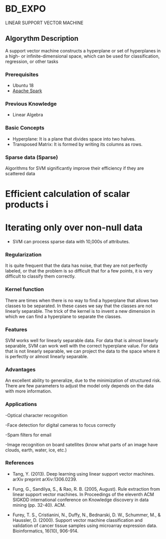 # BD_EXPO

LINEAR SUPPORT VECTOR MACHINE


## Algorythm Description 

A support vector machine constructs a hyperplane or set of hyperplanes in a high- or infinite-dimensional space, which can be used for classification, regression, or other tasks

### Prerequisites

* Ubuntu 18 
* [Apache Spark](https://computingforgeeks.com/how-to-install-apache-spark-on-ubuntu-debian/)


### Previous Knowledge
 * Linear Algebra
 
 ###  Basic Concepts

* Hyperplane: It is a plane that divides space into two halves.
* Transposed Matrix: It is formed  by writing its columns as rows.

###  Sparse data (Sparse)
Algorithms for SVM significantly improve their efficiency if they are scattered data

# Efficient calculation of scalar products i
# Iterating only over non-null data

- SVM can process sparse data with 10,000s of attributes.

### Regularization
It is quite frequent that the data has noise, that they are not perfectly labeled, or that the problem is so difficult that for a few points, it is very difficult to classify them correctly.

### Kernel function
There are times when there is no way to find a hyperplane that allows two classes to be separated. In these cases we say that the classes are not linearly separable.
The trick of the kernel is to invent a new dimension in which we can find a hyperplane to separate the classes.

 ### Features
 
SVM works well for linearly separable data.
For data that is almost linearly separable, SVM can work well with the correct hyperplane value.
For data that is not linearly separable, we can project the data to the space where it is perfectly or almost linearly separable.

### Advantages
An excellent ability to generalize, due to the minimization of structured risk.
There are few parameters to adjust the model only depends on the data with more information.

###  Applications

-Optical character recognition
 
-Face detection for digital cameras to focus correctly
 
-Spam filters for email

-Image recognition on board satellites (know what parts of an image have clouds, earth, water, ice, etc.)

###  References

- Tang, Y. (2013). Deep learning using linear support vector machines. arXiv preprint arXiv:1306.0239.

- Fung, G., Sandilya, S., & Rao, R. B. (2005, August). Rule extraction from linear support vector machines. In Proceedings of the eleventh ACM SIGKDD international conference on Knowledge discovery in data mining (pp. 32-40). ACM.

- Furey, T. S., Cristianini, N., Duffy, N., Bednarski, D. W., Schummer, M., & Haussler, D. (2000). Support vector machine classification and validation of cancer tissue samples using microarray expression data. Bioinformatics, 16(10), 906-914.
 

